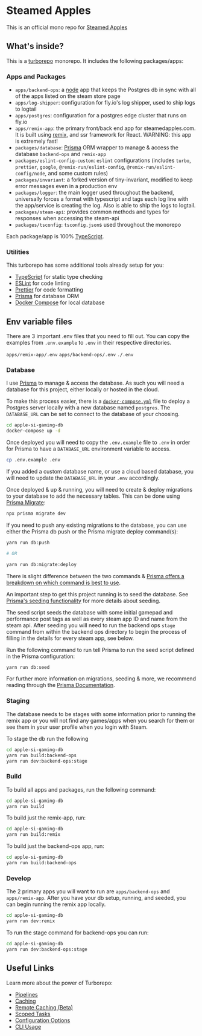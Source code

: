 # Steamed Apples

This is an official mono repo for [Steamed Apples](https://www.steamedapples.com)

## What's inside?

This is a [turborepo](https://turbo.build/) monorepo. It includes the following packages/apps:

### Apps and Packages

- `apps/backend-ops`: a [node](https://nodejs.org/en) app that keeps the
  Postgres db in sync with all of the apps listed on the steam store page
- `apps/log-shipper`: configuration for fly.io's log shipper, used to ship logs
  to logtail
- `apps/postgres`: configuration for a postgres edge cluster that runs on fly.io
- `apps/remix-app`: the primary front/back end app for steamedapples.com. It is
  built using [remix](https://remix.run/), and ssr framework for React. WARNING:
  this app is extremely fast!
- `packages/database`: [Prisma](https://prisma.io/) ORM wrapper to manage &
  access the database
  `backend-ops` and `remix-app`
- `packages/eslint-config-custom`: `eslint` configurations (includes
  `turbo`, `prettier`, `google`,
  `@remix-run/eslint-config`, `@remix-run/eslint-config/node`, and some custom rules)
- `packages/invariant`: a forked version of tiny-invariant, modified to
  keep error messages even in a production env
- `packages/logger`: the main logger used throughout the backend, universally
  forces a format with typescript and tags each log line with the app/service is
  creating the log. Also is able to ship the logs to logtail.
- `packages/steam-api`: provides common methods and types for responses when
  accessing the steam-api
- `packages/tsconfig`: `tsconfig.json`s used throughout the monorepo

Each package/app is 100% [TypeScript](https://www.typescriptlang.org/).

### Utilities

This turborepo has some additional tools already setup for you:

- [TypeScript](https://www.typescriptlang.org/) for static type checking
- [ESLint](https://eslint.org/) for code linting
- [Prettier](https://prettier.io) for code formatting
- [Prisma](https://prisma.io/) for database ORM
- [Docker Compose](https://docs.docker.com/compose/) for local database

## Env variable files

There are 3 important .env files that you need to fill out. You can copy the
examples from `.env.example` to `.env` in their respective directories.

`apps/remix-app/.env`
`apps/backend-ops/.env`
`./.env`

### Database

I use [Prisma](https://prisma.io/) to manage & access the database. As such you will need a database for this project, either locally or hosted in the cloud.

To make this process easier, there is a
[`docker-compose.yml`](https://docs.docker.com/compose/) file to deploy a
Postgres server locally with a new database named `postgres`. The
`DATABASE_URL` can be set to connect to the database of your choosing.

```bash
cd apple-si-gaming-db
docker-compose up -d
```

Once deployed you will need to copy the `.env.example` file to `.env` in order for Prisma to have a `DATABASE_URL` environment variable to access.

```bash
cp .env.example .env
```

If you added a custom database name, or use a cloud based database, you will need to update the `DATABASE_URL` in your `.env` accordingly.

Once deployed & up & running, you will need to create & deploy migrations to your database to add the necessary tables. This can be done using [Prisma Migrate](https://www.prisma.io/migrate):

```bash
npx prisma migrate dev
```

If you need to push any existing migrations to the database, you can use either the Prisma db push or the Prisma migrate deploy command(s):

```bash
yarn run db:push

# OR

yarn run db:migrate:deploy
```

There is slight difference between the two commands & [Prisma offers a breakdown on which command is best to use](https://www.prisma.io/docs/concepts/components/prisma-migrate/db-push#choosing-db-push-or-prisma-migrate).

An important step to get this project running is to seed the database.
See [Prisma's seeding
functionality](https://www.prisma.io/docs/guides/database/seed-database) for
more details about seeding.

The seed script seeds the database with some initial gamepad and performance
post tags as well as every steam app ID and name from the steam api. After
seeding you will need to run the backend ops `stage` command from within the
backend ops directory to begin the process of filling in the details for every
steam app, see below.

Run the following command to run tell Prisma to run the seed script defined in the Prisma configuration:

```bash
yarn run db:seed
```

For further more information on migrations, seeding & more, we recommend reading
through the [Prisma Documentation](https://www.prisma.io/docs/).

### Staging

The database needs to be stages with some information prior to running the remix
app or you will not find any games/apps when you search for them or see them in
your user profile when you login with Steam.

To stage the db run the following

```bash
cd apple-si-gaming-db
yarn run build:backend-ops
yarn run dev:backend-ops:stage
```

### Build

To build all apps and packages, run the following command:

```bash
cd apple-si-gaming-db
yarn run build
```

To build just the remix-app, run:

```bash
cd apple-si-gaming-db
yarn run build:remix
```

To build just the backend-ops app, run:

```bash
cd apple-si-gaming-db
yarn run build:backend-ops
```

### Develop

The 2 primary apps you will want to run are `apps/backend-ops` and
`apps/remix-app`. After you have your db setup, running, and seeded, you can
begin running the remix app locally.

```bash
cd apple-si-gaming-db
yarn run dev:remix
```

To run the stage command for backend-ops you can run:

```bash
cd apple-si-gaming-db
yarn run dev:backend-ops:stage
```

## Useful Links

Learn more about the power of Turborepo:

- [Pipelines](https://turborepo.org/docs/features/pipelines)
- [Caching](https://turborepo.org/docs/features/caching)
- [Remote Caching (Beta)](https://turborepo.org/docs/features/remote-caching)
- [Scoped Tasks](https://turborepo.org/docs/features/scopes)
- [Configuration Options](https://turborepo.org/docs/reference/configuration)
- [CLI Usage](https://turborepo.org/docs/reference/command-line-reference)
